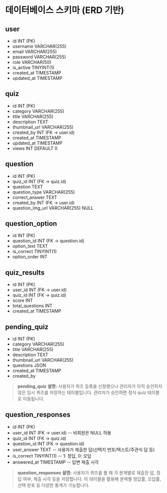 # 데이터베이스 스키마 (ERD 기반)

## user
- id INT (PK)
- username VARCHAR(255)
- email VARCHAR(255)
- password VARCHAR(255)
- role VARCHAR(50)
- is_active TINYINT(1)
- created_at TIMESTAMP
- updated_at TIMESTAMP

## quiz
- id INT (PK)
- category VARCHAR(255)
- title VARCHAR(255)
- description TEXT
- thumbnail_url VARCHAR(255)
- created_by INT (FK → user.id)
- created_at TIMESTAMP
- updated_at TIMESTAMP
- views INT DEFAULT 0

## question
- id INT (PK)
- quiz_id INT (FK → quiz.id)
- question TEXT
- question_type VARCHAR(255)
- correct_answer TEXT
- created_by INT (FK → user.id)
- question_img_url VARCHAR(255) NULL

## question_option
- id INT (PK)
- question_id INT (FK → question.id)
- option_text TEXT
- is_correct TINYINT(1)
- option_order INT

## quiz_results
- id INT (PK)
- user_id INT (FK → user.id)
- quiz_id INT (FK → quiz.id)
- score INT
- total_questions INT
- created_at TIMESTAMP

## pending_quiz
- id INT (PK)
- category VARCHAR(255)
- title VARCHAR(255)
- description TEXT
- thumbnail_url VARCHAR(255)
- questions JSON
- created_at TIMESTAMP
- created_by

> **pending_quiz 설명:**
> 사용자가 퀴즈 등록을 신청했으나 관리자가 아직 승인하지 않은 임시 퀴즈를 저장하는 테이블입니다. 관리자가 승인하면 정식 quiz 테이블로 이동됩니다.

## question_responses
- id INT (PK)
- user_id INT (FK → user.id)         -- 비회원은 NULL 허용
- quiz_id INT (FK → quiz.id)
- question_id INT (FK → question.id)
- user_answer TEXT                   -- 사용자가 제출한 답(선택지 번호/텍스트/주관식 답 등)
- is_correct TINYINT(1)              -- 1: 정답, 0: 오답
- answered_at TIMESTAMP              -- 답변 제출 시각

> **question_responses 설명:**
> 사용자가 퀴즈를 풀 때 각 문제별로 제출한 답, 정답 여부, 제출 시각 등을 저장합니다.
> 이 테이블을 활용해 문제별 정답률, 오답률, 선택 분포 등 다양한 통계가 가능합니다.